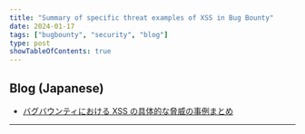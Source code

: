```yaml
---
title: "Summary of specific threat examples of XSS in Bug Bounty"
date: 2024-01-17
tags: ["bugbounty", "security", "blog"]
type: post
showTableOfContents: true
---
```


## Blog (Japanese)
- [バグバウンティにおける XSS の具体的な脅威の事例まとめ](https://scgajge12.hatenablog.com/entry/bugbounty_xss_escalation)

---

